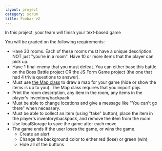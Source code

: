 ```yaml
---
layout: project
category: scrum
title: Foobar v2
---
```

In this project, your team will finish your text-based game

You will be graded on the following requirements:

- Have 30 rooms. Each of these rooms must have a unique description. NOT just "you're in a room". Have 10 or more items that the player can pick up.
- Have 1 final enemy that you must defeat. You can either base this battle on the Boss Battle project OR the JS Form Game project (the one that had 4 trivia questions to answer).
- Must use [the Map class](https://gist.githubusercontent.com/ohiofi/fbcd79b5a2ec11f8bd4bfe3e4aa7693c/raw/71fd85a1d75ac358c9b89fdd2d53cc3101b7a1e5/map.js) to draw a map for your game (hide or show the items is up to you). The Map class requires that you import p5js.
- Print the room description, any item in the room, any items in the player's inventory/backpack
- Must be able to change locations and give a message like "You can't go there" when necessary.
- Must be able to collect an item (using "take" button), place the item in the player's inventory/backpack, and remove the item from the room.
- Use localStorage to save the game after each move
- The game ends if the user loses the game, or wins the game.
    * Create an alert
    * Change the background color to either red (lose) or green (win)
    * Hide all of the buttons

